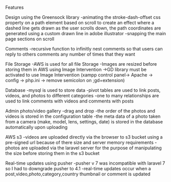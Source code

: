 Features

Design using the Greensock library
-animating the stroke-dash-offset css property on a path element based on scroll to create an effect where a dashed line gets drawn as the user scrolls down, the path coordinates are
generated using a custom drawn line in adobe illustrator
-snapping the main page sections on scroll

Comments
-recursive function to infinitly nest comments so that users can reply to others comments any number of times that they want

File Storage
-AWS is used for all file Storage
-Images are resized before storing them in AWS using Image Intervention
    ->GD library must be activated to use Image Intervention (xampp control panel-> Apache -> config -> php.ini -> remove semicolon on ;gd=extension)

Database
-mysql is used to store data
-pivot tables are used to link posts, videos, and photos to different categories
-one to many relationships are used to link comments with videos and comments with posts

Admin photo/video gallery
-drag and drop
-the order of the photos and videos is stored in the configuration table
-the meta data of a photo taken from a camera (make, model, lens, settings, date) is stored in the database automatically upon uploading

AWS s3
-videos are uploaded directly via the browser to s3 bucket using a pre-signed url because of there size and server memory requirements
-photos are uploaded via the laravel server for the purpose of manipulating the size before storing them in the s3 bucket

Real-time updates using pusher
-pusher v 7 was incompatible with laravel 7 so I had to 
downgrade pusher to 4.1
-real-time updates occur when a post,video,photo,category,country thumbnail or comment is updated
